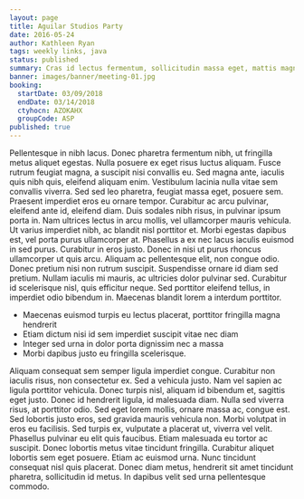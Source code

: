 ```yaml
---
layout: page
title: Aguilar Studios Party
date: 2016-05-24
author: Kathleen Ryan
tags: weekly links, java
status: published
summary: Cras id lectus fermentum, sollicitudin massa eget, mattis magna.
banner: images/banner/meeting-01.jpg
booking:
  startDate: 03/09/2018
  endDate: 03/14/2018
  ctyhocn: AZOKAHX
  groupCode: ASP
published: true
---
```

Pellentesque in nibh lacus. Donec pharetra fermentum nibh, ut fringilla metus aliquet egestas. Nulla posuere ex eget risus luctus aliquam. Fusce rutrum feugiat magna, a suscipit nisi convallis eu. Sed magna ante, iaculis quis nibh quis, eleifend aliquam enim. Vestibulum lacinia nulla vitae sem convallis viverra. Sed sed leo pharetra, feugiat massa eget, posuere sem. Praesent imperdiet eros eu ornare tempor. Curabitur ac arcu pulvinar, eleifend ante id, eleifend diam. Duis sodales nibh risus, in pulvinar ipsum porta in. Nam ultrices lectus in arcu mollis, vel ullamcorper mauris vehicula. Ut varius imperdiet nibh, ac blandit nisl porttitor et. Morbi egestas dapibus est, vel porta purus ullamcorper at. Phasellus a ex nec lacus iaculis euismod in sed purus.
Curabitur in eros justo. Donec in nisi ut purus rhoncus ullamcorper ut quis arcu. Aliquam ac pellentesque elit, non congue odio. Donec pretium nisi non rutrum suscipit. Suspendisse ornare id diam sed pretium. Nullam iaculis mi mauris, ac ultricies dolor pulvinar sed. Curabitur id scelerisque nisl, quis efficitur neque. Sed porttitor eleifend tellus, in imperdiet odio bibendum in. Maecenas blandit lorem a interdum porttitor.

* Maecenas euismod turpis eu lectus placerat, porttitor fringilla magna hendrerit
* Etiam dictum nisi id sem imperdiet suscipit vitae nec diam
* Integer sed urna in dolor porta dignissim nec a massa
* Morbi dapibus justo eu fringilla scelerisque.

Aliquam consequat sem semper ligula imperdiet congue. Curabitur non iaculis risus, non consectetur ex. Sed a vehicula justo. Nam vel sapien ac ligula porttitor vehicula. Donec turpis nisl, aliquam id bibendum et, sagittis eget justo. Donec id hendrerit ligula, id malesuada diam. Nulla sed viverra risus, at porttitor odio. Sed eget lorem mollis, ornare massa ac, congue est. Sed lobortis justo eros, sed gravida mauris vehicula non.
Morbi volutpat in eros eu facilisis. Sed turpis ex, vulputate a placerat ut, viverra vel velit. Phasellus pulvinar eu elit quis faucibus. Etiam malesuada eu tortor ac suscipit. Donec lobortis metus vitae tincidunt fringilla. Curabitur aliquet lobortis sem eget posuere. Etiam ac euismod urna. Nunc tincidunt consequat nisl quis placerat. Donec diam metus, hendrerit sit amet tincidunt pharetra, sollicitudin id metus. In dapibus velit sed urna pellentesque commodo.
